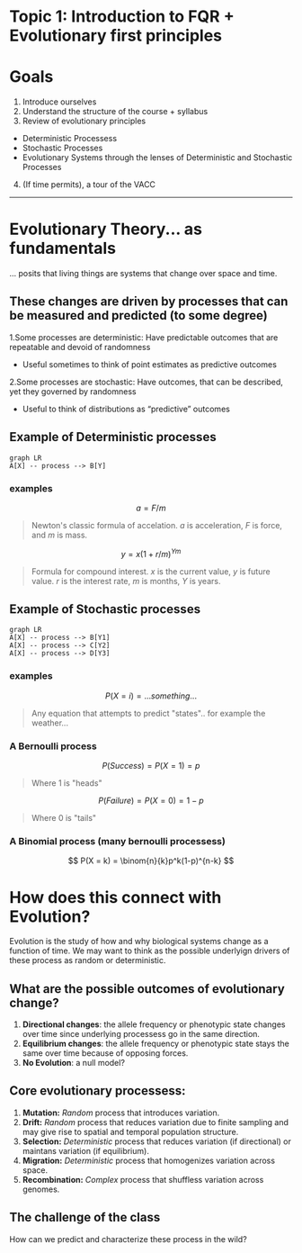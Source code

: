 # Topic 1: Introduction to FQR + Evolutionary first principles

# Goals
1. Introduce ourselves 
2. Understand the structure of the course + syllabus
3. Review of evolutionary principles
* Deterministic Processess
* Stochastic Processes
* Evolutionary Systems through the lenses of Deterministic and Stochastic Processes
4. (If time permits), a tour of the VACC
---
# Evolutionary Theory... as fundamentals
... posits that living things are systems that change over space and time.

## These changes are driven by processes that can be measured and predicted (to some degree)
1.Some processes are deterministic: Have predictable outcomes that are repeatable and devoid of randomness

* Useful sometimes to think of point estimates as predictive outcomes

2.Some processes are stochastic: Have outcomes, that can be described, yet they governed by randomness

* Useful to think of distributions as “predictive” outcomes 

## Example of Deterministic processes 

```mermaid
graph LR
A[X] -- process --> B[Y]
```
### examples

$$
a = F/m 
$$
> Newton's classic formula of accelation. $a$ is acceleration, $F$ is force, and $m$ is mass.
> 
$$
y =x(1+r/m)^{Ym}
$$
> Formula for compound interest. $x$ is the current value, $y$ is future value. $r$ is the interest rate, $m$ is months, $Y$ is years.

## Example of Stochastic processes 

```mermaid
graph LR
A[X] -- process --> B[Y1]
A[X] -- process --> C[Y2]
A[X] -- process --> D[Y3]
```
### examples

$$
P(X = i) = ...something...
$$
>Any equation that attempts to predict "states".. for example the weather...

### A Bernoulli process
$$
P(Success) = P(X=1) = p
$$

> Where 1 is "heads"

$$
P(Failure) = P(X=0) = 1 - p
$$

>Where 0 is "tails"

### A Binomial process (many bernoulli processess)

$$
P(X = k) = \binom{n}{k}p^k(1-p)^{n-k}
$$

# How does this connect with Evolution?
Evolution is the study of how and why biological systems change as a function of time. We may want to think as the possible underlyign drivers of these process as random or deterministic. 

## What are the possible outcomes of evolutionary change?

1. **Directional changes**: the allele frequency or phenotypic state changes over time since underlying processess go in the same direction.
2. **Equilibrium changes**: the allele frequency or phenotypic state stays the same over time because of opposing forces.
3. **No Evolution**: a null model? 

## Core evolutionary processess:
1. **Mutation:** *Random* process that introduces variation.
2. **Drift:** *Random* process that reduces variation due to finite sampling and may give rise to spatial and temporal population structure.
3. **Selection:** *Deterministic* process that reduces variation (if directional) or maintans variation (if equilibrium).
4. **Migration:** *Deterministic* process that homogenizes variation across space.
5. **Recombination:** *Complex* process that shuffless variation across genomes.

## The challenge of the class
How can we predict and characterize these process in the wild?